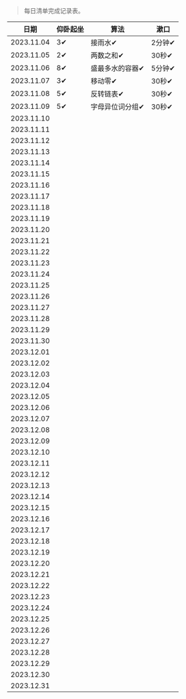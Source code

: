 >每日清单完成记录表。

| 日期 | 仰卧起坐 | 算法 | 漱口 |
| --- | --- |--- |--- |
| 2023.11.04 | 3✔ | 接雨水✔ | 2分钟✔ |
| 2023.11.05 | 2✔ | 两数之和✔ | 30秒✔ |
| 2023.11.06 | 8✔ | 盛最多水的容器✔ | 5分钟✔ |
| 2023.11.07 | 3✔ | 移动零✔ | 30秒✔ |
| 2023.11.08 | 5✔ | 反转链表✔ | 30秒✔  |
| 2023.11.09 | 5✔ | 字母异位词分组✔ | 30秒✔ |
| 2023.11.10 |    |      |  |
| 2023.11.11 |    |      |  |
| 2023.11.12 |    |      |  |
| 2023.11.13 |    |      |  |
| 2023.11.14 |    |      |  |
| 2023.11.15 |    |      |  |
| 2023.11.16 |    |      |  |
| 2023.11.17 |    |      |  |
| 2023.11.18 |    |      |  |
| 2023.11.19 |    |      |  |
| 2023.11.20 |    |      |  |
| 2023.11.21 |    |      |  |
| 2023.11.22 |    |      |  |
| 2023.11.23 |    |      |  |
| 2023.11.24 |    |      |  |
| 2023.11.25 |    |      |  |
| 2023.11.26 |    |      |  |
| 2023.11.27 |    |      |  |
| 2023.11.28 |    |      |  |
| 2023.11.29 |    |      |  |
| 2023.11.30 |    |      |  |
| 2023.12.01 |    |      |  |
| 2023.12.02 |    |      |  |
| 2023.12.03 |    |      |  |
| 2023.12.04 |    |      |  |
| 2023.12.05 |    |      |  |
| 2023.12.06 |    |      |  |
| 2023.12.07 |    |      |  |
| 2023.12.08 |    |      |  |
| 2023.12.09 |    |      |  |
| 2023.12.10 |    |      |  |
| 2023.12.11 |    |      |  |
| 2023.12.12 |    |      |  |
| 2023.12.13 |    |      |  |
| 2023.12.14 |    |      |  |
| 2023.12.15 |    |      |  |
| 2023.12.16 |    |      |  |
| 2023.12.17 |    |      |  |
| 2023.12.18 |    |      |  |
| 2023.12.19 |    |      |  |
| 2023.12.20 |    |      |  |
| 2023.12.21 |    |      |  |
| 2023.12.22 |    |      |  |
| 2023.12.23 |    |      |  |
| 2023.12.24 |    |      |  |
| 2023.12.25 |    |      |  |
| 2023.12.26 |    |      |  |
| 2023.12.27 |    |      |  |
| 2023.12.28 |    |      |  |
| 2023.12.29 |    |      |  |
| 2023.12.30 |    |      |  |
| 2023.12.31 |    |      |  |
